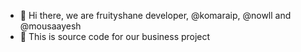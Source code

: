 - 👋 Hi there, we are fruityshane developer, @komaraip, @nowll and @mousaayesh
- 👀 This is source code for our business project
